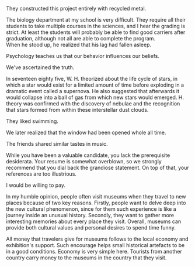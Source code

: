 They constructed this project entirely with recycled metal.

The biology department at my school is very difficult. They require all their students to take multiple courses in the sciences, and I hear the grading is strict. At least the students will probably be able to find good carriers after graduation, although not all are able to complete the program.    
When he stood up, he realized that his lag had fallen asleep. 

Psychology teaches us that our behavior influences our beliefs.  

We've ascertained the truth. 

In seventeen eighty five, W. H. theorized about the life cycle of stars, in which a star would exist for a limited amount of time before exploding in a dramatic event called a supernova. He also suggested that afterwards it would collapse into a ball of gas from which new stars would emerged. H. theory was confirmed with the discovery of nebulae and the recognition that stars formed from within these interstellar dust clouds. 

They liked swimming. 

We later realized that the window had been opened whole all time.  

The friends shared similar tastes in music.

While you have been a valuable candidate, you lack the prerequisite desiderata. Your resume is somewhat overblown, so we strongly recommend that you dial back the grandiose statement. On top of that, your references are too illustrious. 

I would be willing to pay.


In my humble opinion, people often visit museums when they travel to new places because of two key reasons. Firstly, people want to delve deep into the new cultural phenomenon, since for them such experience is like a journey inside an unusual history. Secondly, they want to gather more interesting memories about every place they visit. Overall, museums can provide both cultural values and personal desires to spend time funny.


All money that travelers give for museums follows to the local economy and exhibition's support. Such encourage helps small historical artefacts to be in a good conditions. Economy is very simple here. Tourists from another country carry money to the museums in the country that they visit. 
